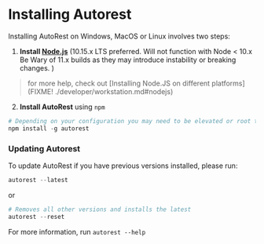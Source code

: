 
# Installing Autorest 

Installing AutoRest on Windows, MacOS or Linux involves two steps:

1. __Install [Node.js](https://nodejs.org/en/)__ (10.15.x LTS preferred. Will not function with Node < 10.x Be Wary of 11.x builds as they may introduce instability or breaking changes. ) 
> for more help, check out [Installing Node.JS on different platforms](FIXME! ./developer/workstation.md#nodejs)

2. __Install AutoRest__ using `npm`

  ``` powershell
  # Depending on your configuration you may need to be elevated or root to run this. (on OSX/Linux use 'sudo' )
  npm install -g autorest
  ```

### Updating Autorest
  To update AutoRest if you have previous versions installed, please run:
    
  ``` powershell
  autorest --latest
  ``` 
or 
  ```powershell
  # Removes all other versions and installs the latest
  autorest --reset
  ```
  For more information, run  `autorest --help`
